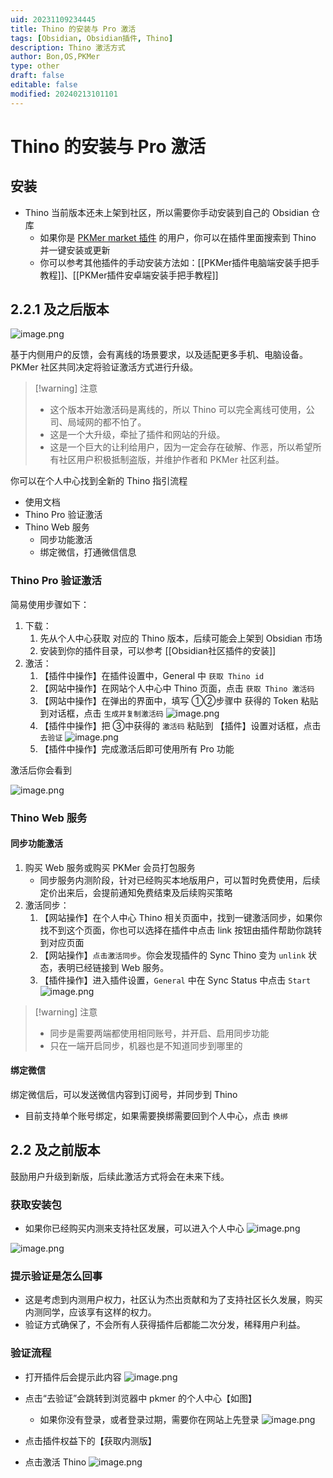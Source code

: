 ```yaml
---
uid: 20231109234445
title: Thino 的安装与 Pro 激活
tags: [Obsidian, Obsidian插件, Thino]
description: Thino 激活方式
author: Bon,OS,PKMer
type: other
draft: false
editable: false
modified: 20240213101101
---
```


# Thino 的安装与 Pro 激活

## 安装

- Thino 当前版本还未上架到社区，所以需要你手动安装到自己的 Obsidian 仓库
	- 如果你是 [PKMer market 插件](https://pkmer.cn/products/market/) 的用户，你可以在插件里面搜索到 Thino 并一键安装或更新
	- 你可以参考其他插件的手动安装方法如：[[PKMer插件电脑端安装手把手教程]]、[[PKMer插件安卓端安装手把手教程]]

## 2.2.1 及之后版本

![image.png](https://cdn.pkmer.cn/images/20240201111459.png!pkmer)

基于内侧用户的反馈，会有离线的场景要求，以及适配更多手机、电脑设备。PKMer 社区共同决定将验证激活方式进行升级。

> [!warning] 注意
> - 这个版本开始激活码是离线的，所以 Thino 可以完全离线可使用，公司、局域网的都不怕了。
> - 这是一个大升级，牵扯了插件和网站的升级。
> - 这是一个巨大的让利给用户，因为一定会存在破解、作恶，所以希望所有社区用户积极抵制盗版，并维护作者和 PKMer 社区利益。

你可以在个人中心找到全新的 Thino 指引流程

- 使用文档
- Thino Pro 验证激活
- Thino Web 服务
	- 同步功能激活
	- 绑定微信，打通微信信息

### Thino Pro 验证激活

简易使用步骤如下：

1. 下载：
	1. 先从个人中心获取 对应的 Thino 版本，后续可能会上架到 Obsidian 市场
	2. 安装到你的插件目录，可以参考 [[Obsidian社区插件的安装]]
2. 激活：
	1. 【插件中操作】在插件设置中，General 中 `获取 Thino id`
	2. 【网站中操作】在网站个人中心中 Thino 页面，点击 `获取 Thino 激活码`
	3. 【网站中操作】在弹出的界面中，填写 ①②步骤中 获得的 Token 粘贴到对话框，点击 `生成并复制激活码`
	![image.png](https://cdn.pkmer.cn/images/20240201112456.png!pkmer)
	4. 【插件中操作】把 ③中获得的 `激活码` 粘贴到 【插件】设置对话框，点击 `去验证`
	![image.png](https://cdn.pkmer.cn/images/20240201112644.png!pkmer)
	5. 【插件中操作】完成激活后即可使用所有 Pro 功能

激活后你会看到

![image.png](https://cdn.pkmer.cn/images/20240130151004.png!pkmer)

### Thino Web 服务

#### 同步功能激活

1. 购买 Web 服务或购买 PKMer 会员打包服务
	- 同步服务内测阶段，针对已经购买本地版用户，可以暂时免费使用，后续定价出来后，会提前通知免费结束及后续购买策略
2. 激活同步：
	1. 【网站操作】在个人中心 Thino 相关页面中，找到一键激活同步，如果你找不到这个页面，你也可以选择在插件中点击 link 按钮由插件帮助你跳转到对应页面
	2. 【网站操作】`点击激活同步`。你会发现插件的 Sync Thino 变为 `unlink` 状态，表明已经链接到 Web 服务。
	3. 【插件操作】进入插件设置，`General` 中在 Sync Status 中点击 `Start`
![image.png](https://cdn.pkmer.cn/images/20240130152845.png!pkmer)

> [!warning] 注意
> - 同步是需要两端都使用相同账号，并开启、启用同步功能
> - 只在一端开启同步，机器也是不知道同步到哪里的
#### 绑定微信

绑定微信后，可以发送微信内容到订阅号，并同步到 Thino

- 目前支持单个账号绑定，如果需要换绑需要回到个人中心，点击 `换绑`

## 2.2 及之前版本

鼓励用户升级到新版，后续此激活方式将会在未来下线。

### 获取安装包

- 如果你已经购买内测来支持社区发展，可以进入个人中心
![image.png](https://cdn.pkmer.cn/images/20231109142108.png!pkmer)

![image.png](https://cdn.pkmer.cn/images/20231109142144.png!pkmer)

### 提示验证是怎么回事

- 这是考虑到内测用户权力，社区认为杰出贡献和为了支持社区长久发展，购买内测同学，应该享有这样的权力。
- 验证方式确保了，不会所有人获得插件后都能二次分发，稀释用户利益。

### 验证流程

- 打开插件后会提示此内容
![image.png](https://cdn.pkmer.cn/images/20231109141944.png!pkmer)
- 点击“去验证”会跳转到浏览器中 pkmer 的个人中心【如图】
	- 如果你没有登录，或者登录过期，需要你在网站上先登录
![image.png](https://cdn.pkmer.cn/images/20231109142108.png!pkmer)

- 点击插件权益下的【获取内测版】
- 点击激活 Thino
![image.png](https://cdn.pkmer.cn/images/20231109142144.png!pkmer)
